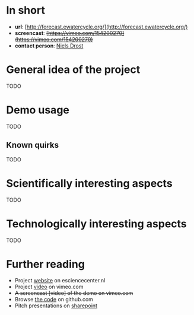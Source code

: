 
# In short

- **url**: [http://forecast.ewatercycle.org/](http://forecast.ewatercycle.org/)
- **screencast**: ~~[https://vimeo.com/154200270](https://vimeo.com/154200270)~~
- **contact person**: [Niels Drost](https://www.esciencecenter.nl/profile/dr.-niels-drost)


# General idea of the project

TODO

# Demo usage

TODO

## Known quirks

TODO

# Scientifically interesting aspects

TODO

# Technologically interesting aspects

TODO

# Further reading

- Project [website](https://www.esciencecenter.nl/project/ewatercycle) on esciencecenter.nl
- Project [video](https://vimeo.com/106811249) on vimeo.com
- ~~A screencast [video] of the demo on vimeo.com~~
- Browse [the code](https://github.com/nlesc?utf8=%E2%9C%93&query=ewatercycle) on github.com
- Pitch presentations on [sharepoint](https://nlesc.sharepoint.com/Shared%20Documents/Forms/AllItems.aspx?RootFolder=%2FShared%20Documents%2FNLeSC%20Project%20Presentations%2FCurrent%2FeWaterCycle&FolderCTID=0x0120004EB0DBA245A10041AA401E78745EB1B1&View={2CC9F224-02CB-49B5-9DBB-C97AE29C8572})



